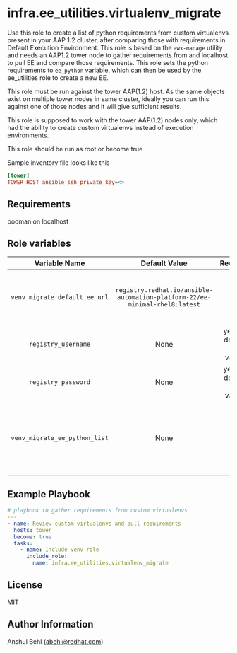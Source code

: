 # infra.ee_utilities.virtualenv_migrate

Use this role to create a list of python requirements from custom virtualenvs present in your AAP 1.2 cluster, after comparing those with requirements in Default Execution Environment.
This role is based on the `awx-manage` utility and needs an AAP1.2 tower node to gather requirements from and localhost to pull EE and compare those requirements.
This role sets the python requirements to `ee_python` variable, which can then be used by the ee_utilities role to create a new EE.

This role must be run against the tower AAP(1.2) host. As the same objects exist on multiple tower nodes in same cluster, ideally you can run this against one of those nodes and it will give sufficient results.

This role is supposed to work with the tower AAP(1.2) nodes only, which had the ability to create custom virtualenvs instead of execution environments.

This role should be run as root or become:true

Sample inventory file looks like this

```ini
[tower]
TOWER_HOST ansible_ssh_private_key=<>
```

## Requirements

podman on localhost

## Role variables

|Variable Name|Default Value|Required|Description|Example|
|:---:|:---:|:---:|:---:|:---:|
|`venv_migrate_default_ee_url`|`registry.redhat.io/ansible-automation-platform-22/ee-minimal-rhel8:latest`|no|"Registry link of the EE you want to compare requirements with"|`localhost/ee:latest`
|`registry_username`|None|yes(for default EE value)|username to sign in to the registry|`admin`|
|`registry_password`|None|yes(for default EE value)|password to sign in to the registry|`pass`|
|`venv_migrate_ee_python_list`|None|No|This is an output variable, if you want to pass the requirements for ee_building|debug:msg="{{ venv_migrate_ee_python_list }}"

## Example Playbook

```yaml
# playbook to gather requirements from custom virtualenvs
---
- name: Review custom virtualenvs and pull requirements
  hosts: tower
  become: true
  tasks:
    - name: Include venv role
      include_role:
        name: infra.ee_utilities.virtualenv_migrate
```

## License

MIT

## Author Information

Anshul Behl (abehl@redhat.com)
